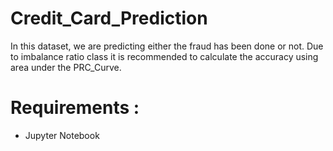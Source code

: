 # Credit_Card_Prediction
In this dataset, we are predicting either the fraud has been done or not. Due to imbalance ratio class it is recommended to calculate the accuracy using area under the PRC_Curve.

# Requirements :
  - Jupyter Notebook
